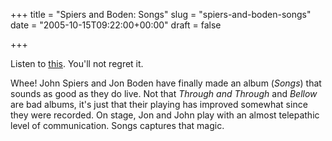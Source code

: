 +++
title = "Spiers and Boden: Songs"
slug = "spiers-and-boden-songs"
date = "2005-10-15T09:22:00+00:00"
draft = false

+++

Listen to [this](http://www.squeezy.fsnet.co.uk/spiers_boden/Bold%20Sir%20Rylas.mp3). You'll not regret it.

Whee! John Spiers and Jon Boden have finally made an album (<cite>Songs</cite>) that sounds as good as they do live. Not that <cite>Through and Through</cite> and <cite>Bellow</cite> are bad albums, it's just that their playing has improved somewhat since they were recorded. On stage, Jon and John play with an almost telepathic level of communication. Songs captures that magic.
